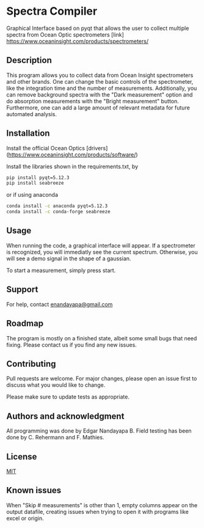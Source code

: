 # Spectra Compiler
Graphical Interface based on pyqt that allows the user to collect multiple spectra from Ocean Optic spectrometers [link] https://www.oceaninsight.com/products/spectrometers/


## Description
This program allows you to collect data from Ocean Insight spectrometers and other brands. 
One can change the basic controls of the spectrometer, like the integration time and the number of measurements.
Additionally, you can remove background spectra with the "Dark measurement" option and do absorption measurements with the "Bright measurement" button.
Furthermore, one can add a large amount of relevant metadata for future automated analysis.

## Installation
Install the official Ocean Optics [drivers] (https://www.oceaninsight.com/products/software/)

Install the libraries shown in the requirements.txt, by

```bash
pip install pyqt=5.12.3
pip install seabreeze
```

or if using anaconda

```bash
conda install -c anaconda pyqt=5.12.3
conda install -c conda-forge seabreeze
```

## Usage
When running the code, a graphical interface will appear. If a spectrometer is recognized, you will immediatly see the current spectrum. Otherwise, you will see a demo signal in the shape of a gaussian.

To start a measurement, simply press start.

## Support
For help, contact enandayapa@gmail.com

## Roadmap
The program is mostly on a finished state, albeit some small bugs that need fixing. 
Please contact us if you find any new issues.

## Contributing
Pull requests are welcome. For major changes, please open an issue first to discuss what you would like to change.

Please make sure to update tests as appropriate.

## Authors and acknowledgment
All programming was done by Edgar Nandayapa B.
Field testing has been done by C. Rehermann and F. Mathies.

## License
[MIT](https://choosealicense.com/licenses/mit/)

## Known issues
When "Skip # measurements" is other than 1, empty columns appear on the output datafile, creating issues when trying to open it with programs like excel or origin.
